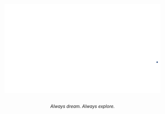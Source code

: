 ![Signature](signature.svg)
<p align="center">
<br>
<em>Always dream. Always explore.</em>
<br>
<br>
<br>
</p>